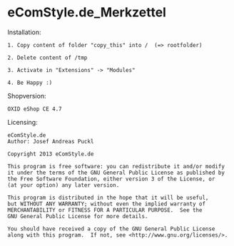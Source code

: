 eComStyle.de_Merkzettel
==========================


Installation: 

    1. Copy content of folder "copy_this" into /  (=> rootfolder)
	
	2. Delete content of /tmp
	
	3. Activate in "Extensions" -> "Modules"

	4. Be Happy :)
	
Shopversion:

	OXID eShop CE 4.7
	
Licensing: 

	eComStyle.de
	Author: Josef Andreas Puckl

	Copyright 2013 eComStyle.de

    This program is free software: you can redistribute it and/or modify
    it under the terms of the GNU General Public License as published by
    the Free Software Foundation, either version 3 of the License, or
    (at your option) any later version.

    This program is distributed in the hope that it will be useful,
    but WITHOUT ANY WARRANTY; without even the implied warranty of
    MERCHANTABILITY or FITNESS FOR A PARTICULAR PURPOSE.  See the
    GNU General Public License for more details.

    You should have received a copy of the GNU General Public License
    along with this program.  If not, see <http://www.gnu.org/licenses/>.